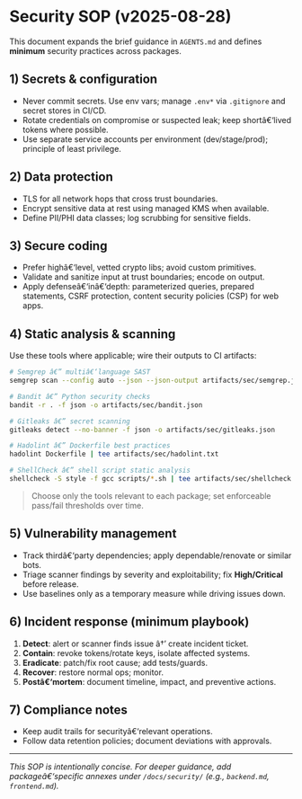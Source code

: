 # Security SOP (v2025-08-28)

This document expands the brief guidance in `AGENTS.md` and defines **minimum** security practices across packages.

## 1) Secrets & configuration
- Never commit secrets. Use env vars; manage `.env*` via `.gitignore` and secret stores in CI/CD.
- Rotate credentials on compromise or suspected leak; keep shortâ€‘lived tokens where possible.
- Use separate service accounts per environment (dev/stage/prod); principle of least privilege.

## 2) Data protection
- TLS for all network hops that cross trust boundaries.
- Encrypt sensitive data at rest using managed KMS when available.
- Define PII/PHI data classes; log scrubbing for sensitive fields.

## 3) Secure coding
- Prefer highâ€‘level, vetted crypto libs; avoid custom primitives.
- Validate and sanitize input at trust boundaries; encode on output.
- Apply defenseâ€‘inâ€‘depth: parameterized queries, prepared statements, CSRF protection, content security policies (CSP) for web apps.

## 4) Static analysis & scanning
Use these tools where applicable; wire their outputs to CI artifacts:

```bash
# Semgrep â€” multiâ€‘language SAST
semgrep scan --config auto --json --json-output artifacts/sec/semgrep.json

# Bandit â€” Python security checks
bandit -r . -f json -o artifacts/sec/bandit.json

# Gitleaks â€” secret scanning
gitleaks detect --no-banner -f json -o artifacts/sec/gitleaks.json

# Hadolint â€” Dockerfile best practices
hadolint Dockerfile | tee artifacts/sec/hadolint.txt

# ShellCheck â€” shell script static analysis
shellcheck -S style -f gcc scripts/*.sh | tee artifacts/sec/shellcheck.txt
```

> Choose only the tools relevant to each package; set enforceable pass/fail thresholds over time.

## 5) Vulnerability management
- Track thirdâ€‘party dependencies; apply dependable/renovate or similar bots.
- Triage scanner findings by severity and exploitability; fix **High/Critical** before release.
- Use baselines only as a temporary measure while driving issues down.

## 6) Incident response (minimum playbook)
1. **Detect**: alert or scanner finds issue â†’ create incident ticket.
2. **Contain**: revoke tokens/rotate keys, isolate affected systems.
3. **Eradicate**: patch/fix root cause; add tests/guards.
4. **Recover**: restore normal ops; monitor.
5. **Postâ€‘mortem**: document timeline, impact, and preventive actions.

## 7) Compliance notes
- Keep audit trails for securityâ€‘relevant operations.
- Follow data retention policies; document deviations with approvals.

---

_This SOP is intentionally concise. For deeper guidance, add packageâ€‘specific annexes under `/docs/security/` (e.g., `backend.md`, `frontend.md`)._